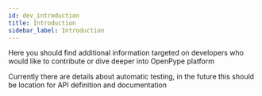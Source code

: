 ```yaml
---
id: dev_introduction
title: Introduction
sidebar_label: Introduction
---
```



Here you should find additional information targeted on developers who would like to contribute or dive deeper into OpenPype platform

Currently there are details about automatic testing, in the future this should be location for API definition and documentation
